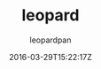 ---
title: "leopard"
github: https://github.com/leopardpan/leopardpan.github.io
demo: http://baixin.io
author: leopardpan
ssg:
  - Jekyll
cms:
  - No Cms
date: 2016-03-29T15:22:17Z
github_branch: master
---